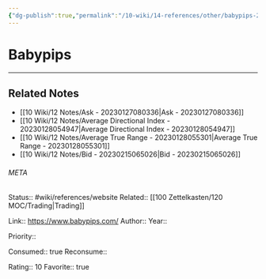 ```yaml
---
{"dg-publish":true,"permalink":"/10-wiki/14-references/other/babypips-20230122084125/"}
---
```


# Babypips
---

## Related Notes
- [[10 Wiki/12 Notes/Ask - 20230127080336\|Ask - 20230127080336]]
- [[10 Wiki/12 Notes/Average Directional Index - 20230128054947\|Average Directional Index - 20230128054947]]
- [[10 Wiki/12 Notes/Average True Range - 20230128055301\|Average True Range - 20230128055301]]
- [[10 Wiki/12 Notes/Bid - 20230215065026\|Bid - 20230215065026]]




###### META
Status:: #wiki/references/website
Related:: [[100 Zettelkasten/120 MOC/Trading\|Trading]]

Link:: https://www.babypips.com/
Author:: 
Year:: 

Priority:: 

Consumed:: true
Reconsume:: 

Rating:: 10
Favorite:: true
